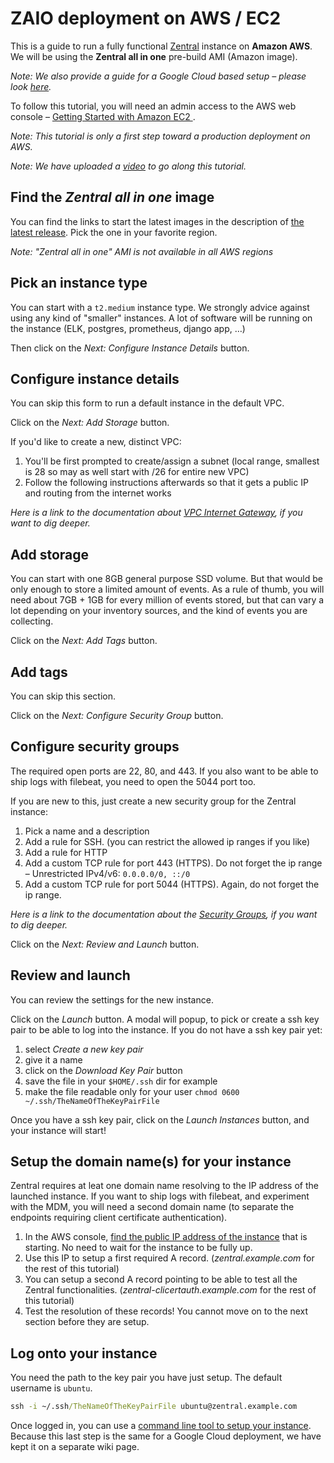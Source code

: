 # ZAIO deployment on AWS / EC2

This is a guide to run a fully functional [Zentral](https://github.com/zentralopensource/zentral) instance on **Amazon AWS**. 
We will be using the **Zentral all in one** pre-build AMI (Amazon image).

*Note: We also provide a guide for a Google Cloud based setup – please look [here](../zaio-gcp).*

To follow this tutorial, you will need an admin access to the AWS web console – [Getting Started with Amazon EC2 ](http://docs.aws.amazon.com/AWSEC2/latest/UserGuide/EC2_GetStarted.html).

*Note: This tutorial is only a first step toward a production deployment on AWS.*

*Note: We have uploaded a [video](https://www.youtube.com/watch?v=oH2kz3JOgzs) to go along this tutorial.*

## Find the _Zentral all in one_ image

You can find the links to start the latest images in the description of [the latest release](https://github.com/zentralopensource/zentral/releases). Pick the one in your favorite region.

*Note: "Zentral all in one" AMI is not available in all AWS regions*

## Pick an instance type

You can start with a `t2.medium` instance type. We strongly advice against using any kind of "smaller" instances. A lot of software will be running on the instance (ELK, postgres, prometheus, django app, …)

Then click on the _Next: Configure Instance Details_ button.

## Configure instance details

You can skip this form to run a default instance in the default VPC.

Click on the _Next: Add Storage_ button.

If you'd like to create a new, distinct VPC:

1. You'll be first prompted to create/assign a subnet (local range, smallest is 28 so may as well start with /26 for entire new VPC) 
2. Follow the following instructions afterwards so that it gets a public IP and routing from the internet works

*Here is a link to the documentation about [VPC Internet Gateway](https://docs.aws.amazon.com/vpc/latest/userguide/VPC_Internet_Gateway.html#working-with-igw), if you want to dig deeper.*


## Add storage

You can start with one 8GB general purpose SSD volume. But that would be only enough to store a limited amount of events. As a rule of thumb, you will need about 7GB + 1GB for every million of events stored, but that can vary a lot depending on your inventory sources, and the kind of events you are collecting.

Click on the _Next: Add Tags_ button.

## Add tags

You can skip this section.

Click on the _Next: Configure Security Group_ button.

## Configure security groups

The required open ports are 22, 80, and 443. If you also want to be able to ship logs with filebeat, you need to open the 5044 port too.

If you are new to this, just create a new security group for the Zentral instance:

1. Pick a name and a description
2. Add a rule for SSH. (you can restrict the allowed ip ranges if you like)
3. Add a rule for HTTP
4. Add a custom TCP rule for port 443 (HTTPS). Do not forget the ip range – Unrestricted IPv4/v6: `0.0.0.0/0, ::/0`
5. Add a custom TCP rule for port 5044 (HTTPS). Again, do not forget the ip range.

*Here is a link to the documentation about the [Security Groups](http://docs.aws.amazon.com/AmazonVPC/latest/UserGuide/VPC_SecurityGroups.html), if you want to dig deeper.*

Click on the _Next: Review and Launch_ button.

## Review and launch

You can review the settings for the new instance.

Click on the _Launch_ button. A modal will popup, to pick or create a ssh key pair to be able to log into the instance. If you do not have a ssh key pair yet:

1. select _Create a new key pair_
2. give it a name
3. click on the _Download Key Pair_ button
4. save the file in your `$HOME/.ssh` dir for example
5. make the file readable only for your user `chmod 0600 ~/.ssh/TheNameOfTheKeyPairFile`

Once you have a ssh key pair, click on the _Launch Instances_ button, and your instance will start!

## Setup the domain name(s) for your instance

Zentral requires at leat one domain name resolving to the IP address of the launched instance. If you want to ship logs with filebeat, and experiment with the MDM, you will need a second domain name (to separate the endpoints requiring client certificate authentication).

1. In the AWS console, [find the public IP address of the instance](https://youtu.be/oH2kz3JOgzs?t=69) that is starting. No need to wait for the instance to be fully up.
2. Use this IP to setup a first required A record. (_zentral.example.com_ for the rest of this tutorial)
3. You can setup a second A record pointing to be able to test all the Zentral functionalities. (_zentral-clicertauth.example.com_ for the rest of this tutorial)
4. Test the resolution of these records! You cannot move on to the next section before they are setup.

## Log onto your instance

You need the path to the key pair you have just setup. The default username is `ubuntu`.

```cmd
ssh -i ~/.ssh/TheNameOfTheKeyPairFile ubuntu@zentral.example.com
```

Once logged in, you can use a [command line tool to setup your instance](../zaio-setup). Because this last step is the same for a Google Cloud deployment, we have kept it on a separate wiki page.
